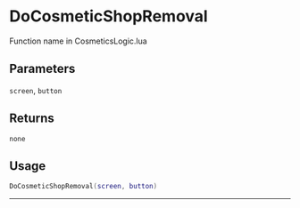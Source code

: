 # DoCosmeticShopRemoval
Function name in CosmeticsLogic.lua
## Parameters
`screen`, `button`
## Returns
`none`
## Usage
```lua
DoCosmeticShopRemoval(screen, button)
```
---
